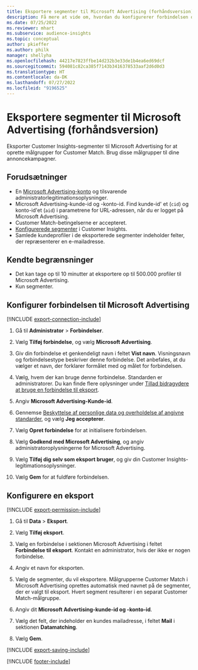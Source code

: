 ```yaml
---
title: Eksportere segmenter til Microsoft Advertising (forhåndsversion)
description: Få mere at vide om, hvordan du konfigurerer forbindelsen og eksporterer til Microsoft Advertising.
ms.date: 07/25/2022
ms.reviewer: mhart
ms.subservice: audience-insights
ms.topic: conceptual
author: pkieffer
ms.author: philk
manager: shellyha
ms.openlocfilehash: 44217e7823ffbe14d232b3e33de1b4ea6ed69dcf
ms.sourcegitcommit: 594081c82ca385f7143b3416378533aaf2d6d0d3
ms.translationtype: HT
ms.contentlocale: da-DK
ms.lasthandoff: 07/27/2022
ms.locfileid: "9196525"
---
```

# <a name="export-segments-to-microsoft-advertising-preview"></a>Eksportere segmenter til Microsoft Advertising (forhåndsversion)

Eksporter Customer Insights-segmenter til Microsoft Advertising for at oprette målgrupper for Customer Match. Brug disse målgrupper til dine annoncekampagner.

## <a name="prerequisites"></a>Forudsætninger

- En [Microsoft Advertising-konto](https://ads.microsoft.com/) og tilsvarende administratorlegitimationsoplysninger.
- Microsoft Advertising-kunde-id og -konto-id. Find kunde-id' et (`cid`) og konto-id'et (`aid`) i parametrene for URL-adressen, når du er logget på Microsoft Advertising.
- Customer Match-betingelserne er accepteret.
- [Konfigurerede segmenter](segments.md) i Customer Insights.
- Samlede kundeprofiler i de eksporterede segmenter indeholder felter, der repræsenterer en e-mailadresse.

## <a name="known-limitations"></a>Kendte begrænsninger

- Det kan tage op til 10 minutter at eksportere op til 500.000 profiler til Microsoft Advertising.
- Kun segmenter.

## <a name="set-up-connection-to-microsoft-advertising"></a>Konfigurer forbindelsen til Microsoft Advertising

[!INCLUDE [export-connection-include](includes/export-connection-admn.md)]

1. Gå til **Administrator** > **Forbindelser**.

1. Vælg **Tilføj forbindelse**, og vælg **Microsoft Advertising**.

1. Giv din forbindelse et genkendeligt navn i feltet **Vist navn**. Visningsnavn og forbindelsestype beskriver denne forbindelse. Det anbefales, at du vælger et navn, der forklarer formålet med og målet for forbindelsen.

1. Vælg, hvem der kan bruge denne forbindelse. Standarden er administratorer. Du kan finde flere oplysninger under [Tillad bidragydere at bruge en forbindelse til eksport](connections.md#allow-contributors-to-use-a-connection-for-exports).

1. Angiv **Microsoft Advertising-Kunde-id**.

1. Gennemse [Beskyttelse af personlige data og overholdelse af angivne standarder](connections.md#data-privacy-and-compliance), og vælg **Jeg accepterer**.

1. Vælg **Opret forbindelse** for at initialisere forbindelsen.

1. Vælg **Godkend med Microsoft Advertising**, og angiv administratoroplysningerne for Microsoft Advertising.

1. Vælg **Tilføj dig selv som eksport bruger**, og giv din Customer Insights-legitimationsoplysninger.

1. Vælg **Gem** for at fuldføre forbindelsen.

## <a name="configure-an-export"></a>Konfigurere en eksport

[!INCLUDE [export-permission-include](includes/export-permission.md)]

1. Gå til **Data** > **Eksport**.

1. Vælg **Tilføj eksport**.

1. Vælg en forbindelse i sektionen Microsoft Advertising i feltet **Forbindelse til eksport**. Kontakt en administrator, hvis der ikke er nogen forbindelse.

1. Angiv et navn for eksporten.

1. Vælg de segmenter, du vil eksportere. Målgrupperne Customer Match i Microsoft Advertising oprettes automatisk med navnet på de segmenter, der er valgt til eksport. Hvert segment resulterer i en separat Customer Match-målgruppe.

1. Angiv dit **Microsoft Advertising-kunde-id og -konto-id**.

1. Vælg det felt, der indeholder en kundes mailadresse, i feltet **Mail** i sektionen **Datamatching**.

1. Vælg **Gem**.

[!INCLUDE [export-saving-include](includes/export-saving.md)]

[!INCLUDE [footer-include](includes/footer-banner.md)]
